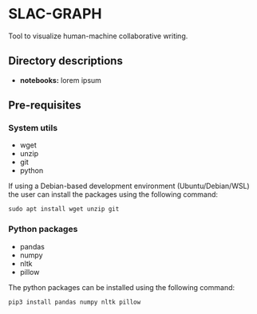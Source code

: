 # SLAC-GRAPH
Tool to visualize human-machine collaborative writing.

## Directory descriptions
- **notebooks:** lorem ipsum

## Pre-requisites

### System utils
- wget
- unzip
- git
- python

If using a Debian-based development environment (Ubuntu/Debian/WSL) the user can install the packages using the following command:

`sudo apt install wget unzip git`

### Python packages
- pandas
- numpy
- nltk
- pillow

The python packages can be installed using the following command:

`pip3 install pandas numpy nltk pillow`
